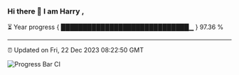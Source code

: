 ### Hi there 👋 I am Harry , 

⏳ Year progress { █████████████████████████████▁ } 97.36 %

---

⏰ Updated on Fri, 22 Dec 2023 08:22:50 GMT

![Progress Bar CI](https://github.com/duykhang68/duykhang68/workflows/Progress%20Bar%20CI/badge.svg)
